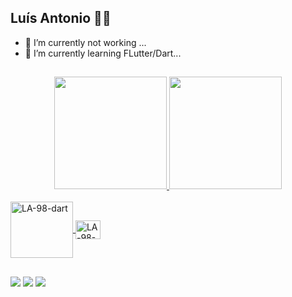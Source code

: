 ## Luís Antonio 👩‍💻
- 🔭 I’m currently not working ...
- 🌱 I’m currently learning FLutter/Dart...
##
<div align="center">
  <a href="https://github.com/LA-98">
  <img height="180em" src="https://github-readme-stats.vercel.app/api?username=LA-98&show_icons=true&theme=dark&include_all_commits=true&count_private=true"/>
  <img height="180em" src="https://github-readme-stats.vercel.app/api/top-langs/?username=LA-98&layout=compact&langs_count=7&theme=dark"/>
</div>
<div style="display: inline_block"><br>
  <img align="center" alt="LA-98-dart" height="90" width="100" src= "https://cdn.jsdelivr.net/gh/devicons/devicon/icons/dart/dart-original-wordmark.svg">
  <img align="center" alt="LA-98-flutter" height="30" width="40" src="https://cdn.jsdelivr.net/gh/devicons/devicon/icons/flutter/flutter-original.svg"> 
</div>
  
##
  
<div>
  <a href="https://discord.gg/LA98" target="_blank"><img src="https://img.shields.io/badge/Discord-7289DA?style=for-the-badge&logo=discord&logoColor=white"
  target="_blank"></a>
  <a href = "mailto:luisantonio0617x@gmail.com"><img src="https://img.shields.io/badge/-Gmail-%23333?style=for-the-badge&logo=gmail&logoColor=white" 
  target="_blank"></a>
  <a href="https://www.linkedin.com/in/lu%C3%ADs-antonio-8a4a08234" target="_blank"><img src="https://img.shields.io/badge/-LinkedIn-%230077B5?style=for-the-badge&logo=linkedin&logoColor=white" target="_blank"></a> 
</div>


